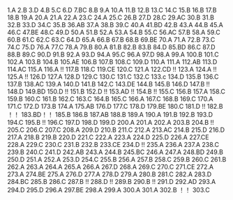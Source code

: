 1.A
2.B
3.D
4.B
5.C
6.D
7.BC
8.B
9.A
10.A
11.B
12.B
13.C
14.C
15.B
16.B
17.B
18.B
19.A
20.A
21.A
22.A
23.C
24.A
25.C
26.B
27.D
28.C
29.AC
30.B
31.B
32.B
33.D
34.C
35.B
36.AB
37.A
38.B
39.C
40.A
41.BD
42.B
43.A
44.B
45.A
46.C
47.BE
48.C
49.D
50.A
51.B
52.A
53.A
54.B
55.C
56.AC
57.B
58.A
59.C
60.B
61.C
62.C
63.C
64.D
65.A
66.B
67.B
68.B
69.BE
70.A
71.A
72.B
73.C
74.C
75.D
76.A
77.C
78.A
79.B
80.A
81.B
82.B
83.B
84.D
85.BD
86.C
87.D
88.B
89.C
90.D
91.B
92.A
93.D
94.A
95.C
96.A
97.D
98.A
99.A
100.B
101.C
102.A
103.B
104.B
105.AE
106.B
107.B
108.C
109.D
110.A
111.A
112.AB
113.D
114.AC
115.A
116.A !!
117.B
118.C
119.CE
120.C
121.A
122.CD !!
123.A
124.A !!
125.A !!
126.D
127.A
128.D
129.C
130.C
131.C
132.C
133.c
134.D
135.B
136.C
137.B
138.AC
139.A
140.D
141.B
142.C
143.DE
144.B
145.B
146.D
147.B !!
148.D
149.BD
150.D !!
151.B
152.D !!
153.AD !!
154.B !!
155.C
156.B
157.A
158.C
159.B
160.C
161.B
162.C
163.C
164.B
165.C
166.A
167.C
168.B
169.C
170.A
171.C
172.D
173.B
174.A
175.AB
176.D
177.C
178.D
179.BE
180.C
181.D !!
182.B ！！
183.BD！！
185.B
186.B
187.AB
188.B
189.A
190.A
191.B
192.B
193.D
194.C
195.B !!
196.C
197.D
198.D
199.D
200.A
201.A
202.A
203.B
204.B !!
205.C
206.C
207.C
208.A
209.D
210.B
211.C
212.A
213.AC
214.B
215.D
216.D
217.A
218.B
219.B
220.D
221.C
222.A
223.A
224.D
225.D
226.A
227.CE
228.A
229.C
230.C
231.B
232.B
233.CE
234.D !!
235.A
236.A
237.A
238.C
239.B
240.C
241.D
242.AB
243.A
244.B
245.BC
246.A
247.A
248.BD
249.B
250.D
251.A
252.A
253.D
254.C
255.B
256.A
257.B
258.C
259.B
260.C
261.B
262.A
263.A
264.A
265.A
266.A
267.D
268.A
269.C
270.C
271.CE
272.A
273.A
274.BE
275.A
276.D
277.A
278.D
279.A
280.B
281.C
282.A
283.D
284.BC
285.B
286.C
287.B !!
288.D !!
289.B
290.B !!
291.D
292.AD 
293.A
294.D
295.D
296.A
297.BE
298.A
299.A
300.A
301.A
302.B ！！
303.C


